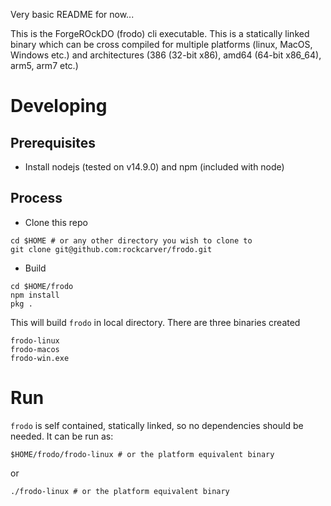 Very basic README for now...

This is the ForgeROckDO (frodo) cli executable. This is a statically linked binary which can be cross compiled for multiple platforms (linux, MacOS, Windows etc.) and architectures (386 (32-bit x86), amd64 (64-bit x86_64), arm5, arm7 etc.)

# Developing

## Prerequisites
- Install nodejs (tested on v14.9.0) and npm (included with node)

## Process
- Clone this repo
```
cd $HOME # or any other directory you wish to clone to
git clone git@github.com:rockcarver/frodo.git
```
- Build
```
cd $HOME/frodo
npm install
pkg .
```
This will build `frodo` in local directory. There are three binaries created
```
frodo-linux
frodo-macos
frodo-win.exe
```

# Run
`frodo` is self contained, statically linked, so no dependencies should be needed. It can be run as:
```
$HOME/frodo/frodo-linux # or the platform equivalent binary
```
or
```
./frodo-linux # or the platform equivalent binary
```

